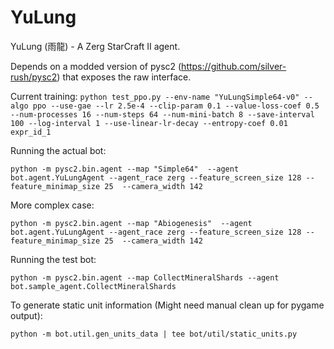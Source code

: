 # YuLung
YuLung (雨龍) - A Zerg StarCraft II agent.

Depends on a modded version of pysc2 (https://github.com/silver-rush/pysc2) that
exposes the raw interface.

Current training:
`
python test_ppo.py --env-name "YuLungSimple64-v0" --algo ppo
 --use-gae --lr 2.5e-4 --clip-param 0.1 --value-loss-coef 0.5
 --num-processes 16 --num-steps 64 --num-mini-batch 8
 --save-interval 100 --log-interval 1 --use-linear-lr-decay
 --entropy-coef 0.01 expr_id_1
`

Running the actual bot:

`python -m pysc2.bin.agent --map "Simple64" 
--agent bot.agent.YuLungAgent --agent_race zerg
 --feature_screen_size 128 --feature_minimap_size 25 
 --camera_width 142
`

More complex case:

`python -m pysc2.bin.agent --map "Abiogenesis" 
--agent bot.agent.YuLungAgent --agent_race zerg
 --feature_screen_size 128 --feature_minimap_size 25 
 --camera_width 142`

Running the test bot: 

`python -m pysc2.bin.agent --map CollectMineralShards --agent bot.sample_agent.CollectMineralShards`

To generate static unit information (Might need manual clean up for pygame output):

`python -m bot.util.gen_units_data | tee bot/util/static_units.py`
